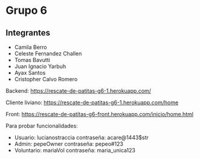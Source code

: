 # Grupo 6

## Integrantes

- Camila Berro
- Celeste Fernandez Challen
- Tomas Bavutti
- Juan Ignacio Yarbuh
- Ayax Santos
- Cristopher Calvo Romero

Backend: https://rescate-de-patitas-g6-1.herokuapp.com/

Cliente liviano: https://rescate-de-patitas-g6-1.herokuapp.com/home 

Front: https://rescate-de-patitas-g6-front.herokuapp.com/inicio/home.html

Para probar funcionalidades:
- Usuario: lucianostraccia contraseña: acare@1443$str
- Admin: pepeOwner contraseña: pepeo#123
- Voluntario: mariaVol contraseña: maria_unica123
